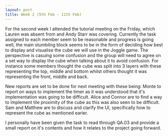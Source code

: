 ```yaml
---
layout: post
title: Week 2 (5th Feb - 11th Feb)  
---
```


For the second week I attended the tutorial meeting on the Friday, which Lauren was absent from and Andy Starr was covering. Currently the task assigned to each member seem to be reasonable and progress is going well, the main stumbling block seems to be in the form of deciding how best to display and visualise the cube we will use in the Joggle game. The perspective is casuing some confusion and the group will need to agree on a set way to display the cube when talking about it to avoid confusion. For instance some members thought the cube was split into 3 layers with these representing the top, middle and bottom whilst others thought it was representing the front, middle and back.

New reports are set to be done for next meeting with these being:
Monte to report on ways to implement the timer as it was understood that it's implementation was going to be difficult.
Alice and Connor are to find a way to implement tile proximity of the cube as this was also seen to be difficult.
Sam and Matthew are to discuss and clarify the UI, specifically how to represent the cube as mentioned earier.

I personally have been given the task to read through QA.03 and provide a small report on it's contents and how it relates to the project going forward.
